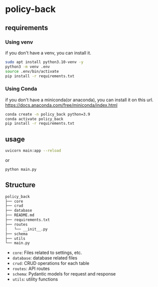 # policy-back
## requirements
### Using venv
if you don't have a venv, you can install it.
```sh
sudo apt install python3.10-venv -y
python3 -m venv .env
source .env/bin/activate
pip install -r requirements.txt
```

### Using Conda
if you don't have a miniconda(or anaconda), you can install it on this url.
https://docs.anaconda.com/free/miniconda/index.html

```sh
conda create -n policy_back python=3.9
conda activate policy_back
pip install -r requirements.txt
```

## usage
```sh
uvicorn main:app --reload
```

or 

```sh
python main.py
```

## Structure

```sh
policy_back
├── core
├── crud
├── database
├── README.md
├── requirements.txt
├── routes
│   └── __init__.py
├── schema
├── utils
└── main.py
```
- `core`: Files related to settings, etc.
- `database`: database related files
- `crud`: CRUD operations for each table
- `routes`: API routes
- `schema`: Pydantic models for request and response
- `utils`: utility functions